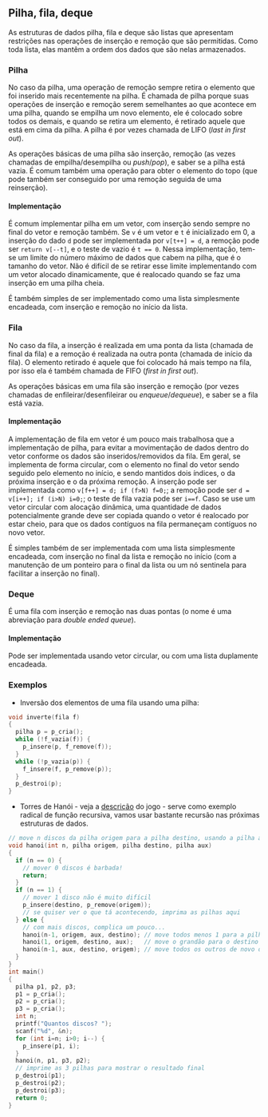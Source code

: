 ## Pilha, fila, deque

As estruturas de dados pilha, fila e deque são listas que apresentam restrições nas operações de inserção e remoção que são permitidas.
Como toda lista, elas mantêm a ordem dos dados que são nelas armazenados.

### Pilha 

No caso da pilha, uma operação de remoção sempre retira o elemento que foi inserido mais recentemente na pilha.
É chamada de pilha porque suas operações de inserção e remoção serem semelhantes ao que acontece em uma pilha, quando se empilha um novo elemento, ele é colocado sobre todos os demais, e quando se retira um elemento, é retirado aquele que está em cima da pilha.
A pilha é por vezes chamada de LIFO (*last in first out*).

As operações básicas de uma pilha são inserção, remoção (as vezes chamadas de empilha/desempilha ou *push*/*pop*), e saber se a pilha está vazia.
É comum também uma operação para obter o elemento do topo (que pode também ser conseguido por uma remoção seguida de uma reinserção).

#### Implementação

É comum implementar pilha em um vetor, com inserção sendo sempre no final do vetor e remoção também. Se `v` é um vetor e `t` é inicializado em 0, a inserção do dado `d` pode ser implementada por `v[t++] = d`, a remoção pode ser `return v[--t]`, e o teste de vazio é `t == 0`.
Nessa implementação, tem-se um limite do número máximo de dados que cabem na pilha, que é o tamanho do vetor. Não é difícil de se retirar esse limite implementando com um vetor alocado dinamicamente, que é realocado quando se faz uma inserção em uma pilha cheia.

É também simples de ser implementado como uma lista simplesmente encadeada, com inserção e remoção no início da lista.

### Fila

No caso da fila, a inserção é realizada em uma ponta da lista (chamada de final da fila) e a remoção é realizada na outra ponta (chamada de início da fila). O elemento retirado é aquele que foi colocado há mais tempo na fila, por isso ela é também chamada de FIFO (*first in first out*).

As operações básicas em uma fila são inserção e remoção (por vezes chamadas de enfileirar/desenfileirar ou *enqueue*/*dequeue*), e saber se a fila está vazia.

#### Implementação

A implementação de fila em vetor é um pouco mais trabalhosa que a implementação de pilha, para evitar a movimentação de dados dentro do vetor conforme os dados são inseridos/removidos da fila.
Em geral, se implementa de forma circular, com o elemento no final do vetor sendo seguido pelo elemento no início, e sendo mantidos dois índices, o da próxima inserção e o da próxima remoção. A inserção pode ser implementada como `v[f++] = d; if (f>N) f=0;`; a remoção pode ser `d = v[i++]; if (i>N) i=0;`; o teste de fila vazia pode ser `i==f`.
Caso se use um vetor circular com alocação dinâmica, uma quantidade de dados potencialmente grande deve ser copiada quando o vetor é realocado por estar cheio, para que os dados contíguos na fila permaneçam contíguos no novo vetor.

É simples também de ser implementada com uma lista simplesmente encadeada, com inserção no final da lista e remoção no início (com a manutenção de um ponteiro para o final da lista ou um nó sentinela para facilitar a inserção no final).

### Deque

É uma fila com inserção e remoção nas duas pontas (o nome é uma abreviação para *double ended queue*).

#### Implementação

Pode ser implementada usando vetor circular, ou com uma lista duplamente encadeada.

### Exemplos

- Inversão dos elementos de uma fila usando uma pilha:
```c
void inverte(fila f)
{
  pilha p = p_cria();
  while (!f_vazia(f)) {
    p_insere(p, f_remove(f));
  }
  while (!p_vazia(p)) {
    f_insere(f, p_remove(p));
  }
  p_destroi(p);
}
```
- Torres de Hanói - veja a [descrição](http://clubes.obmep.org.br/blog/torre-de-hanoi/) do jogo - serve como exemplo radical de função recursiva, vamos usar bastante recursão nas próximas estruturas de dados.
```c
// move n discos da pilha origem para a pilha destino, usando a pilha auxiliar
void hanoi(int n, pilha origem, pilha destino, pilha aux)
{
  if (n == 0) {
    // mover 0 discos é barbada!
    return;
  }
  if (n == 1) {
    // mover 1 disco não é muito difícil
    p_insere(destino, p_remove(origem));
    // se quiser ver o que tá acontecendo, imprima as pilhas aqui
  } else {
    // com mais discos, complica um pouco...
    hanoi(n-1, origem, aux, destino); // move todos menos 1 para a pilha auxiliar, com ajuda da pilha destino
    hanoi(1, origem, destino, aux);   // move o grandão para o destino
    hanoi(n-1, aux, destino, origem); // move todos os outros de novo da auxiliar pra destino, com ajuda da origem
  }
}
int main()
{
  pilha p1, p2, p3;
  p1 = p_cria();
  p2 = p_cria();
  p3 = p_cria();
  int n;
  printf("Quantos discos? ");
  scanf("%d", &n);
  for (int i=n; i>0; i--) {
    p_insere(p1, i);
  }
  hanoi(n, p1, p3, p2);
  // imprime as 3 pilhas para mostrar o resultado final
  p_destroi(p1);
  p_destroi(p2);
  p_destroi(p3);
  return 0;
}
```
